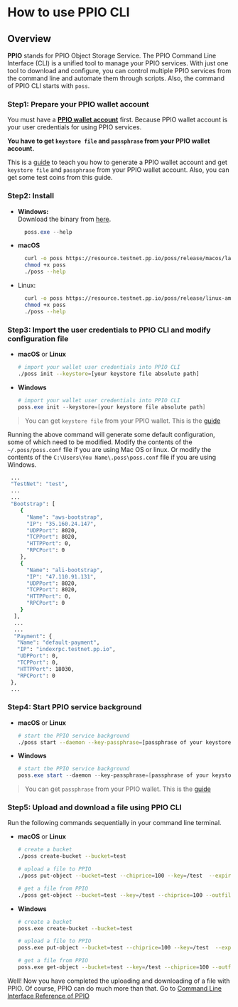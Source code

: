 # How to use PPIO CLI

## Overview
**PPIO** stands for PPIO Object Storage Service. The PPIO Command Line Interface (CLI) is a unified tool to manage your PPIO services. With just one tool to download and configure, you can control multiple PPIO services from the command line and automate them through scripts. Also, the command of PPIO CLI starts with `poss`.

### Step1: Prepare your PPIO wallet account
You must have a **[PPIO wallet account](../wallet/)** first. Because PPIO wallet account is your user credentials for using PPIO services.

**You have to get `keystore file` and `passphrase` from your PPIO wallet account.**

This is a [guide](../wallet/) to teach you how to generate a PPIO wallet account and get `keystore file` and `passphrase` from your PPIO wallet account. Also, you can get some test coins from this guide.

### Step2: Install
- **Windows:**  
  Download the binary from [here](https://resource.testnet.pp.io/poss/release/windows-amd64/latest/poss.exe).
  ``` PowerShell
    poss.exe --help
  ```

- **macOS**  
    ``` bash
      curl -o poss https://resource.testnet.pp.io/poss/release/macos/latest/poss
      chmod +x poss
      ./poss --help
    ```

- Linux:  
    ``` bash
      curl -o poss https://resource.testnet.pp.io/poss/release/linux-amd64/latest/poss
      chmod +x poss
      ./poss --help
    ```

### Step3: Import the user credentials to PPIO CLI and modify configuration file
- **macOS** or **Linux**
    ```bash
    # import your wallet user credentials into PPIO CLI
    ./poss init --keystore=[your keystore file absolute path]
    ```
- **Windows**
    ```powershell
    # import your wallet user credentials into PPIO CLI
    poss.exe init --keystore=[your keystore file absolute path]
    ```
> You can get `keystore file` from your PPIO wallet. This is the [guide](../wallet/#generate-a-ppio-wallet-account)

Running the above command will generate some default configuration, some of which need to be modified.
Modify the contents of the `~/.poss/poss.conf` file if you are using Mac OS or linux. Or modify the contents of the `C:\Users\You Name\.poss\poss.conf` file if you are using Windows.
```bash
 ...
 "TestNet": "test",
 ...
 ...
 "Bootstrap": [
    {
      "Name": "aws-bootstrap",
      "IP": "35.160.24.147",
      "UDPPort": 8020,
      "TCPPort": 8020,
      "HTTPPort": 0,
      "RPCPort": 0
    },
    {
      "Name": "ali-bootstrap",
      "IP": "47.110.91.131",
      "UDPPort": 8020,
      "TCPPort": 8020,
      "HTTPPort": 0,
      "RPCPort": 0
    }
  ],
  ...
  ...
  "Payment": {
   "Name": "default-payment",
   "IP": "indexrpc.testnet.pp.io",
   "UDPPort": 0,
   "TCPPort": 0,
   "HTTPPort": 18030,
   "RPCPort": 0
 },
 ...
```
### Step4: Start PPIO service background
- **macOS** or **Linux**
    ```bash
    # start the PPIO service background
    ./poss start --daemon --key-passphrase=[passphrase of your keystore]
    ```
- **Windows**
    ```powershell
    # start the PPIO service background
    poss.exe start --daemon --key-passphrase=[passphrase of your keystore]
    ```
> You can get `passphrase` from your PPIO wallet. This is the [guide](../wallet/#generate-a-ppio-wallet-account)

### Step5: Upload and download a file using PPIO CLI
Run the following commands sequentially in your command line terminal.
- **macOS** or **Linux**
    ```bash
    # create a bucket
    ./poss create-bucket --bucket=test

    # upload a file to PPIO
    ./poss put-object --bucket=test --chiprice=100 --key=/test  --expires=2019-04-01 --body=[your file absolute path]

    # get a file from PPIO
    ./poss get-object --bucket=test --key=/test --chiprice=100 --outfile=[Get file to local path]
    ```
- **Windows**
    ```bash
    # create a bucket
    poss.exe create-bucket --bucket=test

    # upload a file to PPIO
    poss.exe put-object --bucket=test --chiprice=100 --key=/test  --expires=2019-04-01 --body=[your file absolute path]

    # get a file from PPIO
    poss.exe get-object --bucket=test --key=/test --chiprice=100 --outfile=[Get file to local path]
    ```

Well! Now you have completed the uploading and downloading of a file with PPIO. Of course, PPIO can do much more than that. Go to [Command Line Interface Reference of PPIO](../cli/)
